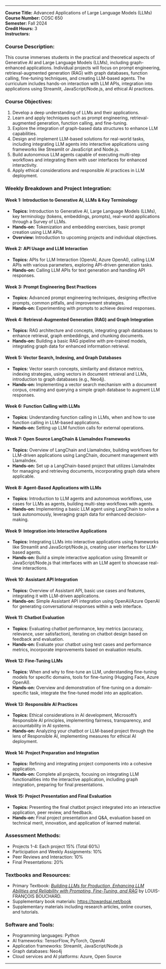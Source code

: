 
---

**Course Title:** Advanced Applications of Large Language Models (LLMs)  
**Course Number:** COSC 650  
**Semester:** Fall 2024  
**Credit Hours:** 3  
**Instructors:**

### **Course Description:**  
This course immerses students in the practical and theoretical aspects of Generative AI and Large Language Models (LLMs), including graph-enhanced applications. Individual projects will focus on prompt engineering, retrieval-augmented generation (RAG) with graph databases, function calling, fine-tuning techniques, and creating LLM-based agents. The curriculum includes hands-on interaction with LLM APIs, integration into applications using Streamlit, JavaScript/Node.js, and ethical AI practices.

### **Course Objectives:**  
1. Develop a deep understanding of LLMs and their applications.
2. Learn and apply techniques such as prompt engineering, retrieval-augmented generation, function calling, and fine-tuning.
3. Explore the integration of graph-based data structures to enhance LLM capabilities.
4. Design and implement LLM-based solutions for real-world tasks, including integrating LLM agents into interactive applications using frameworks like Streamlit or JavaScript and Node.js.
5. Build autonomous LLM agents capable of executing multi-step workflows and integrating them with user interfaces for enhanced interactivity.
6. Apply ethical considerations and responsible AI practices in LLM deployment.

### **Weekly Breakdown and Project Integration:**

#### **Week 1: Introduction to Generative AI, LLMs & Key Terminology**
- **Topics:** Introduction to Generative AI, Large Language Models (LLMs), key terminology (tokens, embeddings, prompts), real-world applications through a Survey of LLMs.
- **Hands-on:** Tokenization and embedding exercises, basic prompt creation using LLM APIs.
- **Overview:** Introduction to upcoming projects and individual objectives.

#### **Week 2: API Usage and LLM Interaction**
- **Topics:** APIs for LLM Interaction (OpenAI, Azure OpenAI), calling LLM APIs with various parameters, exploring API-driven generation tasks.
- **Hands-on:** Calling LLM APIs for text generation and handling API responses.

#### **Week 3: Prompt Engineering Best Practices**
- **Topics:** Advanced prompt engineering techniques, designing effective prompts, common pitfalls, and improvement strategies.
- **Hands-on:** Experimenting with prompts to achieve desired responses.

#### **Week 4: Retrieval-Augmented Generation (RAG) and Graph Integration**
- **Topics:** RAG architecture and concepts, integrating graph databases to enhance retrieval, graph embeddings, and chunking documents.
- **Hands-on:** Building a basic RAG pipeline with pre-trained models, integrating graph data for enhanced information retrieval.

#### **Week 5: Vector Search, Indexing, and Graph Databases**
- **Topics:** Vector search concepts, similarity and distance metrics, indexing strategies, using vectors in document retrieval and LLMs, introduction to graph databases (e.g., Neo4j).
- **Hands-on:** Implementing a vector search mechanism with a document corpus, creating and querying a simple graph database to augment LLM responses.

#### **Week 6: Function Calling with LLMs**
- **Topics:** Understanding function calling in LLMs, when and how to use function calling in LLM-based applications.
- **Hands-on:** Setting up LLM function calls for external operations.

#### **Week 7: Open Source LangChain & LlamaIndex Frameworks**
- **Topics:** Overview of LangChain and LlamaIndex, building workflows for LLM-driven applications using LangChain, document management with LlamaIndex.
- **Hands-on:** Set up a LangChain-based project that utilizes LlamaIndex for managing and retrieving documents, incorporating graph data where applicable.

#### **Week 8: Agent-Based Applications with LLMs**
- **Topics:** Introduction to LLM agents and autonomous workflows, use cases for LLMs as agents, building multi-step workflows with agents.
- **Hands-on:** Implementing a basic LLM agent using LangChain to solve a task autonomously, leveraging graph data for enhanced decision-making.

#### **Week 9: Integration into Interactive Applications**
- **Topics:** Integrating LLMs into interactive applications using frameworks like Streamlit and JavaScript/Node.js, creating user interfaces for LLM-based agents.
- **Hands-on:** Build a simple interactive application using Streamlit or JavaScript/Node.js that interfaces with an LLM agent to showcase real-time interactions.

#### **Week 10: Assistant API Integration**
- **Topics:** Overview of Assistant API, basic use cases and features, integrating it with LLM-driven applications.
- **Hands-on:** Simple Assistant API integration using OpenAI/Azure OpenAI for generating conversational responses within a web interface.

#### **Week 11: Chatbot Evaluation**
- **Topics:** Evaluating chatbot performance, key metrics (accuracy, relevance, user satisfaction), iterating on chatbot design based on feedback and evaluation.
- **Hands-on:** Evaluate your chatbot using test cases and performance metrics, incorporate improvements based on evaluation results.

#### **Week 12: Fine-Tuning LLMs**
- **Topics:** When and why to fine-tune an LLM, understanding fine-tuning models for specific domains, tools for fine-tuning (Hugging Face, Azure OpenAI).
- **Hands-on:** Overview and demonstration of fine-tuning on a domain-specific task, integrate the fine-tuned model into an application.

#### **Week 13: Responsible AI Practices**
- **Topics:** Ethical considerations in AI development, Microsoft’s Responsible AI principles, implementing fairness, transparency, and accountability in AI systems.
- **Hands-on:** Analyzing your chatbot or LLM-based project through the lens of Responsible AI, implementing measures for ethical AI deployment.

#### **Week 14: Project Preparation and Integration**
- **Topics:** Refining and integrating project components into a cohesive application.
- **Hands-on:** Complete all projects, focusing on integrating LLM functionalities into the interactive application, including graph integration, preparing for final presentations.

#### **Week 15: Project Presentation and Final Evaluation**
- **Topics:** Presenting the final chatbot project integrated into an interactive application, peer review, and feedback.
- **Hands-on:** Final project presentation and Q&A, evaluation based on technical merit, innovation, and application of learned material.

### **Assessment Methods:**  
- Projects 1-4: Each project 15% (Total 60%)  
- Participation and Weekly Assignments: 10%  
- Peer Reviews and Interaction: 10%  
- Final Presentations: 20%  

### **Textbooks and Resources:**  
- Primary Textbook: *[Building LLMs for Production, Enhancing LLM Abilities and Reliability with Prompting, Fine-Tuning, and RAG](https://learning.oreilly.com/library/view/building-llms-for/9798324731472/titlepage.xhtml)* by LOUIS-FRANÇOIS BOUCHARD.
- Supplementary book materials: https://towardsai.net/book
- Supplementary materials including research articles, online courses, and tutorials.  


### **Software and Tools:**  
- Programming languages: Python  
- AI frameworks: TensorFlow, PyTorch, OpenAI  
- Application frameworks: Streamlit, JavaScript/Node.js  
- Graph databases: Neo4j  
- Cloud services and AI platforms: Azure, Open Source  

---
